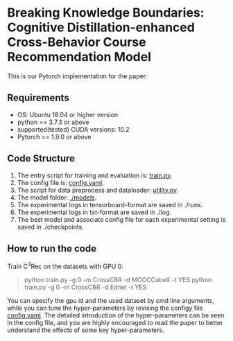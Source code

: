 # Breaking Knowledge Boundaries: Cognitive Distillation-enhanced Cross-Behavior Course Recommendation Model
This is our Pytorch implementation for the paper:

## Requirements
* OS: Ubuntu 18.04 or higher version
* python == 3.7.3 or above
* supported(tested) CUDA versions: 10.2
* Pytorch == 1.9.0 or above

## Code Structure
1. The entry script for training and evaluation is: [train.py](https://github.com/mysbupt/CrossCBR/blob/master/train.py).
2. The config file is: [config.yaml](https://github.com/mysbupt/CrossCBR/blob/master/config.yaml).
3. The script for data preprocess and dataloader: [utility.py](https://github.com/mysbupt/CrossCBR/blob/master/utility.py).
4. The model folder: [./models](https://github.com/mysbupt/CrossCBR/tree/master/models).
5. The experimental logs in tensorboard-format are saved in ./runs.
6. The experimental logs in txt-format are saved in ./log.
7. The best model and associate config file for each experimental setting is saved in ./checkpoints.

## How to run the code
Train C<sup>3</sup>Rec on the datasets with GPU 0: 

   > python train.py -g 0 -m CrossCBR -d MOOCCubeX -t YES
   > python train.py -g 0 -m CrossCBR -d Ednet -t YES

   You can specify the gpu id and the used dataset by cmd line arguments, while you can tune the hyper-parameters by revising the configy file [config.yaml](https://github.com/mysbupt/CrossCBR/blob/master/config.yaml). The detailed introduction of the hyper-parameters can be seen in the config file, and you are highly encouraged to read the paper to better understand the effects of some key hyper-parameters.
